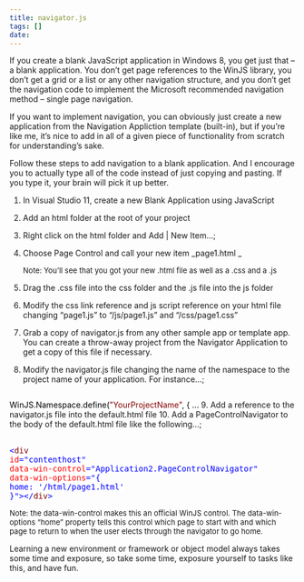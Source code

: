 ```yaml
---
title: navigator.js
tags: []
date: 
---
```


If you create a blank JavaScript application in Windows 8, you get just that &ndash; a blank application. You don&rsquo;t get page references to the WinJS library, you don&rsquo;t get a grid or a list or any other navigation structure, and you don&rsquo;t get the navigation code to implement the Microsoft recommended navigation method &ndash; single page navigation.

If you want to implement navigation, you can obviously just create a new application from the Navigation Appliction template (built-in), but if you&rsquo;re like me, it&rsquo;s nice to add in all of a given piece of functionality from scratch for understanding&rsquo;s sake.

Follow these steps to add navigation to a blank application. And I encourage you to actually type all of the code instead of just copying and pasting. If you type it, your brain will pick it up better.

1.  In Visual Studio 11, create a new Blank Application using JavaScript
2.  Add an html folder at the root of your project
3.  Right click on the html folder and Add | New Item...;
4.  Choose Page Control and call your new item _page1.html _

	<font size="2">Note: You&rsquo;ll see that you got your new .html file as well as a .css and a .js</font>
5.  Drag the .css file into the css folder and the .js file into the js folder
6.  Modify the css link reference and js script reference on your html file changing &ldquo;page1.js&rdquo; to &ldquo;/js/page1.js&rdquo; and &ldquo;/css/page1.css&rdquo;
7.  Grab a copy of navigator.js from any other sample app or template app. You can create a throw-away project from the Navigator Application to get a copy of this file if necessary.
8.  Modify the navigator.js file changing the name of the namespace to the project name of your application. For instance...;
	<pre class="code">
<span style="background: white; color: black;">WinJS.Namespace.define(</span><span style="background: white; color: maroon;">"YourProjectName"</span><span style="background: white; color: black;">, { ...</span></pre>
9.  Add a reference to the navigator.js file into the default.html file
10.  Add a PageControlNavigator to the body of the default.html file like the following...;
	<pre class="code">
<span style="background: white; color: black;">    </span><span style="background: white; color: blue;"><</span><span style="background: white; color: maroon;">div </span><span style="background: white; color: red;">id</span><span style="background: white; color: blue;">="contenthost"
        </span><span style="background: white; color: red;">data-win-control</span><span style="background: white; color: blue;">="Application2.PageControlNavigator"
        </span><span style="background: white; color: red;">data-win-options</span><span style="background: white; color: blue;">="{ home: '/html/page1.html' }"></</span><span style="background: white; color: maroon;">div</span><span style="background: white; color: blue;">></span></pre>
	<font size="2">Note: the data-win-control makes this an official WinJS control. The data-win-options &ldquo;home&rdquo; property tells this control which page to start with and which page to return to when the user elects through the navigator to go home.</font>

Learning a new environment or framework or object model always takes some time and exposure, so take some time, exposure yourself to tasks like this, and have fun.